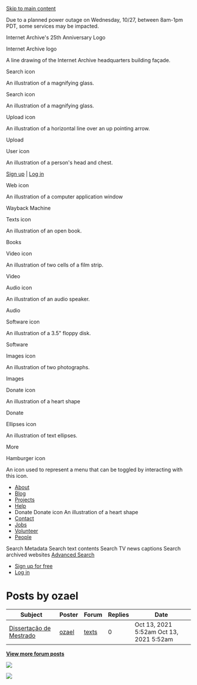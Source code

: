 <a href="#maincontent" class="hidden-for-screen-readers">Skip to main content</a>

Due to a planned power outage on Wednesday, 10/27, between 8am-1pm PDT, some services may be impacted.

Internet Archive's 25th Anniversary Logo

Internet Archive logo

A line drawing of the Internet Archive headquarters building façade.

Search icon

An illustration of a magnifying glass.

Search icon

An illustration of a magnifying glass.

Upload icon

An illustration of a horizontal line over an up pointing arrow.

<span class="style-scope primary-nav">Upload</span>

User icon

An illustration of a person's head and chest.

<span class="style-scope login-button"> <a href="https://archive.org/account/signup" class="style-scope login-button">Sign up</a> | <a href="https://archive.org/account/login" class="style-scope login-button">Log in</a> </span>

Web icon

An illustration of a computer application window

<span class="label style-scope media-button">Wayback Machine</span>

Texts icon

An illustration of an open book.

<span class="label style-scope media-button">Books</span>

Video icon

An illustration of two cells of a film strip.

<span class="label style-scope media-button">Video</span>

Audio icon

An illustration of an audio speaker.

<span class="label style-scope media-button">Audio</span>

Software icon

An illustration of a 3.5" floppy disk.

<span class="label style-scope media-button">Software</span>

Images icon

An illustration of two photographs.

<span class="label style-scope media-button">Images</span>

Donate icon

An illustration of a heart shape

<span class="label style-scope media-button">Donate</span>

Ellipses icon

An illustration of text ellipses.

<span class="label style-scope media-button">More</span>

Hamburger icon

An icon used to represent a menu that can be toggled by interacting with this icon.

-   <a href="https://archive.org/about/" class="about style-scope desktop-subnav">About</a>
-   <a href="https://blog.archive.org/" class="blog style-scope desktop-subnav">Blog</a>
-   <a href="https://archive.org/projects/" class="projects style-scope desktop-subnav">Projects</a>
-   <a href="https://archive.org/about/faqs.php" class="help style-scope desktop-subnav">Help</a>
-   Donate
    Donate icon
    An illustration of a heart shape
-   <a href="https://archive.org/about/contact.php" class="contact style-scope desktop-subnav">Contact</a>
-   <a href="https://archive.org/about/jobs.php" class="jobs style-scope desktop-subnav">Jobs</a>
-   <a href="https://archive.org/about/volunteerpositions.php" class="volunteer style-scope desktop-subnav">Volunteer</a>
-   <a href="https://archive.org/about/bios.php" class="people style-scope desktop-subnav">People</a>

Search Metadata Search text contents Search TV news captions Search archived websites <a href="https://archive.org/advancedsearch.php" class="advanced-search style-scope search-menu">Advanced Search</a>

-   <a href="https://archive.org/account/signup" class="style-scope signed-out-dropdown">Sign up for free</a>
-   <a href="https://archive.org/account/login" class="style-scope signed-out-dropdown">Log in</a>

Posts by ozael
==============

<table><thead><tr class="header"><th>Subject</th><th>Poster</th><th>Forum</th><th>Replies</th><th>Date</th></tr></thead><tbody><tr class="odd"><td><a href="/post/1120492">Dissertação de Mestrado</a></td><td><a href="/iathreads/forum-display.php?poster=ozael">ozael</a></td><td><a href="/details/texts&amp;tab=forum">texts</a></td><td>0</td><td>Oct 13, 2021 5:52am <span class="hidden-md hidden-lg smalldate">Oct 13, 2021 5:52am</span></td></tr></tbody></table>

  
**[View more forum posts](/iathreads/forum-display.php?poster=ozael&limit=100)**

![](//analytics.archive.org/0.gif?kind=track_js&track_js_case=control&cache_bust=221190802)

![](//analytics.archive.org/0.gif?kind=track_js&track_js_case=disabled&cache_bust=910722157)
